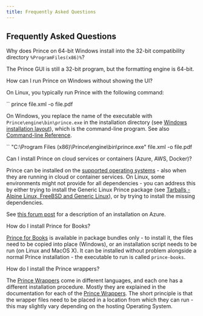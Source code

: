 ```yaml
---
title: Frequently Asked Questions
---
```


Frequently Asked Questions
--------------------------

Why does Prince on 64-bit Windows install into the 32-bit compatibility directory `%ProgramFiles(x86)%`? <a href="#faq-install-dir" class="self-link"></a>

The Prince GUI is still a 32-bit program, but the formatting engine is 64-bit.

How can I run Prince on Windows without showing the UI? <a href="#faq-no-ui" class="self-link"></a>

On Linux, you typically run Prince with the following command:

``
    prince file.xml -o file.pdf

On Windows, you replace the name of the executable with `Prince\engine\bin\prince.exe` in the installation directory (see [Windows installation layout](installation-layout.html#windows-layout)), which is the command-line program. See also [Command-line Reference](doc-refs.html#command-line).

``
    "C:\Program Files (x86)\Prince\engine\bin\prince.exe" file.xml -o file.pdf

Can I install Prince on cloud services or containers (Azure, AWS, Docker)? <a href="#faq-install-cloud" class="self-link"></a>

Prince can be installed on the [supported operating systems](installing.html#installing) - also when they are running in cloud or container services. On Linux, some environments might not provide for all dependencies - you can address this by either trying to install the Generic Linux Prince package (see [Tarballs - Alpine Linux, FreeBSD and Generic Linux](installing.html#install-generic)), or by trying to install the missing dependencies.

See [this forum post](https://www.princexml.com/forum/topic/2094/silent-installation-on-windows#20332) for a description of an installation on Azure.

How do I install Prince for Books? <a href="#faq-install-books" class="self-link"></a>

[Prince for Books](prince-for-books.html#pfb) is available in package bundles only - to install it, the files need to be copied into place (Windows), or an installation script needs to be run (on Linux and MacOS X). It can be installed without problem alongside a normal Prince installation - the executable to run is called `prince-books`.

How do I install the Prince wrappers? <a href="#faq-install-wrappers" class="self-link"></a>

The [Prince Wrappers](server-integration.html#wrappers) come in different languages, and each one has a different installation procedure. Mostly they are explained in the documentation for each of the [Prince Wrappers](server-integration.html#wrappers). The short principle is that the wrapper files need to be placed in a location from which they can run - this may slightly vary depending on the hosting Operating System.


